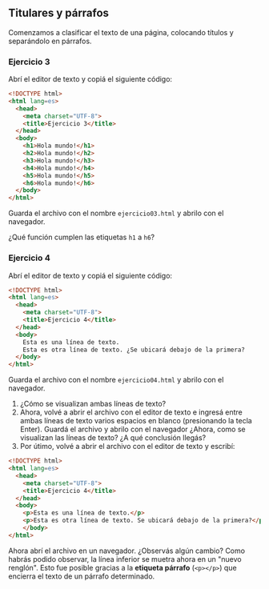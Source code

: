 ## Titulares y párrafos
Comenzamos a clasificar el texto de una página, colocando títulos y separándolo en párrafos. 

### Ejercicio 3 
Abrí el editor de texto y copiá el siguiente código: 

```html linenums="1" hl_lines="8 9 10 11 12 13"
<!DOCTYPE html>
<html lang=es>
  <head>
    <meta charset="UTF-8">
    <title>Ejercicio 3</title>
  </head>
  <body>
    <h1>Hola mundo!</h1>
    <h2>Hola mundo!</h2>
    <h3>Hola mundo!</h3>
    <h4>Hola mundo!</h4>
    <h5>Hola mundo!</h5>
    <h6>Hola mundo!</h6>
  </body>
</html>
```

Guarda el archivo con el nombre `ejercicio03.html` y abrilo con el navegador.

¿Qué función cumplen las etiquetas `h1` a `h6`? 

### Ejercicio 4 

Abrí el editor de texto y copiá el siguiente código:

```html linenums="1" hl_lines="8 9"
<!DOCTYPE html>
<html lang=es>
  <head>
    <meta charset="UTF-8">
    <title>Ejercicio 4</title>
  </head>
  <body>
    Esta es una línea de texto. 
    Esta es otra línea de texto. ¿Se ubicará debajo de la primera?
  </body>
</html>
```

Guarda el archivo con el nombre `ejercicio04.html` y abrilo con el navegador.

1. ¿Cómo se visualizan ambas líneas de texto?
2. Ahora, volvé a abrir el archivo con el editor de texto e ingresá entre ambas líneas de texto varios espacios en blanco (presionando la tecla Enter). Guardá el archivo y abrilo con el navegador ¿Ahora, como se visualizan las líneas de texto? ¿A qué conclusión llegás?
3. Por útimo, volvé a abrir el archivo con el editor de texto y escribí: 

```html linenums="1" hl_lines="8 9"
<!DOCTYPE html>
<html lang=es>
  <head>
    <meta charset="UTF-8">
    <title>Ejercicio 4</title>
  </head>
  <body>
    <p>Esta es una línea de texto.</p>
    <p>Esta es otra línea de texto. Se ubicará debajo de la primera?</p>
	</body>
</html>
```

Ahora abrí el archivo en un navegador. ¿Observás algún cambio? Como habrás podido observar, la línea inferior se muetra ahora en un "nuevo renglón". Esto fue posible gracias a la **etiqueta párrafo** (`<p></p>`) que encierra el texto de un párrafo determinado.